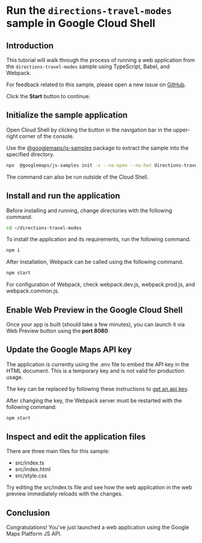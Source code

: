 # Run the `directions-travel-modes` sample in Google Cloud Shell

<walkthrough-tutorial-duration duration="10"/>

## Introduction

This tutorial will walk through the process of running a web application from
the `directions-travel-modes` sample using TypeScript, Babel, and Webpack.

For feedback related to this sample, please open a new issue on
[GitHub](https://github.com/googlemaps/js-samples/issues).

Click the **Start** button to continue.

## Initialize the sample application

Open Cloud Shell by clicking the
<walkthrough-cloud-shell-icon></walkthrough-cloud-shell-icon> button in the
navigation bar in the upper-right corner of the console.

Use the [@googlemaps/js-samples](https://www.npmjs.com/package/@googlemaps/js-samples) package to
extract the sample into the specified directory.

```bash
npx  @googlemaps/js-samples init -v --no-open --no-hot directions-travel-modes ~/directions-travel-modes
```

The command can also be run outside of the Cloud Shell.

## Install and run the application

Before installing and running, change directories with the following command.

```bash
cd ~/directions-travel-modes
```

To install the application and its requirements, run the following command.

```bash
npm i
```

After installation, Webpack can be called using the following command.

```bash
npm start
```

For configuration of Webpack, check
<walkthrough-editor-open-file filePath="directions-travel-modes/webpack.dev.js">webpack.dev.js</walkthrough-editor-open-file>,
<walkthrough-editor-open-file filePath="directions-travel-modes/webpack.prod.js">webpack.prod.js</walkthrough-editor-open-file>,
and
<walkthrough-editor-open-file filePath="directions-travel-modes/webpack.common.js">webpack.common.js</walkthrough-editor-open-file>.

## Enable Web Preview in the Google Cloud Shell

Once your app is built (should take a few minutes), you can launch it via
<walkthrough-spotlight-pointer target="cloudshell" spotlightId="devshell-web-preview-button">Web
Preview button</walkthrough-spotlight-pointer> using the **port 8080**.

## Update the Google Maps API key

The application is currently using the
<walkthrough-editor-open-file filePath="directions-travel-modes/.env">.env</walkthrough-editor-open-file>
file to embed the API key in the HTML document. This is a temporary key and is
not valid for production usage.

The key can be replaced by following these instructions to
[get an api key](https://developers.google.com/maps/documentation/javascript/get-api-key).

After changing the key, the Webpack server must be restarted with the following
command:

```bash
npm start
```

## Inspect and edit the application files

There are three main files for this sample:

*   <walkthrough-editor-open-file filePath="directions-travel-modes/src/index.ts">src/index.ts</walkthrough-editor-open-file>
*   <walkthrough-editor-open-file filePath="directions-travel-modes/src/index.html">src/index.html</walkthrough-editor-open-file>
*   <walkthrough-editor-open-file filePath="directions-travel-modes/src/style.css">src/style.css</walkthrough-editor-open-file>

Try editing the <walkthrough-editor-open-file filePath="directions-travel-modes/src/index.ts">src/index.ts</walkthrough-editor-open-file> file and see how the web application in the web preview immediately reloads with the changes.

## Conclusion

<walkthrough-conclusion-trophy></walkthrough-conclusion-trophy>

Congratulations! You've just launched a web application using the Google Maps
Platform JS API.
